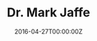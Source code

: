 ---
date: "2016-04-27T00:00:00Z"
external_link: https://blissful-ramanujan-4b1db3.netlify.app/
image:
  caption: Dr. Mark Jaffe
focal_point: Smart
summary: A Doctors Office website using Svelte and Mapbox
tags:
  - Website
title: Dr. Mark Jaffe
---